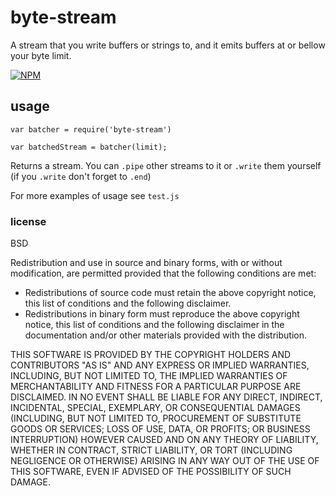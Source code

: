 # byte-stream

A stream that you write buffers or strings to, and it emits buffers at or bellow your byte limit.

[![NPM](https://nodei.co/npm/byte-stream.png)](https://nodei.co/npm/byte-stream/)

## usage

```
var batcher = require('byte-stream')

var batchedStream = batcher(limit);
```

Returns a stream. You can `.pipe` other streams to it or `.write` them yourself (if you `.write` don't forget to `.end`)

For more examples of usage see `test.js`


### license

BSD

Redistribution and use in source and binary forms, with or without
modification, are permitted provided that the following conditions are met:

  * Redistributions of source code must retain the above copyright
    notice, this list of conditions and the following disclaimer.
  * Redistributions in binary form must reproduce the above copyright
    notice, this list of conditions and the following disclaimer in the
    documentation and/or other materials provided with the distribution.

THIS SOFTWARE IS PROVIDED BY THE COPYRIGHT HOLDERS AND CONTRIBUTORS "AS IS"
AND ANY EXPRESS OR IMPLIED WARRANTIES, INCLUDING, BUT NOT LIMITED TO, THE
IMPLIED WARRANTIES OF MERCHANTABILITY AND FITNESS FOR A PARTICULAR PURPOSE
ARE DISCLAIMED. IN NO EVENT SHALL <COPYRIGHT HOLDER> BE LIABLE FOR ANY
DIRECT, INDIRECT, INCIDENTAL, SPECIAL, EXEMPLARY, OR CONSEQUENTIAL DAMAGES
(INCLUDING, BUT NOT LIMITED TO, PROCUREMENT OF SUBSTITUTE GOODS OR SERVICES;
LOSS OF USE, DATA, OR PROFITS; OR BUSINESS INTERRUPTION) HOWEVER CAUSED AND
ON ANY THEORY OF LIABILITY, WHETHER IN CONTRACT, STRICT LIABILITY, OR TORT
(INCLUDING NEGLIGENCE OR OTHERWISE) ARISING IN ANY WAY OUT OF THE USE OF
THIS SOFTWARE, EVEN IF ADVISED OF THE POSSIBILITY OF SUCH DAMAGE.

